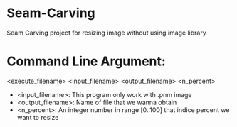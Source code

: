 # Seam-Carving
Seam Carving project for resizing image without using image library
# Command Line Argument: 
<execute_filename> <input_filename> <output_filename> <n_percent>
  - <input_filename>: This program only work with .pnm image
  - <output_filename>: Name of file that we wanna obtain
  - <n_percent>: An integer number in range [0..100] that indice percent we want to resize
